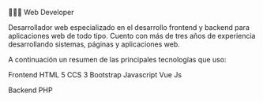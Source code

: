 👨🏽‍💻 Web Developer

Desarrollador web especializado en el desarrollo frontend y backend para aplicaciones web de todo tipo. 
Cuento con más de tres años de experiencia desarrollando sistemas, páginas y aplicaciones web.

A continuación un resumen de las principales tecnologías que uso:
  
Frontend
  HTML 5
  CCS 3
  Bootstrap
  Javascript
  Vue Js
  
Backend
  PHP
